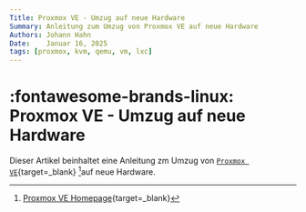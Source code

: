 ```yaml
---
Title: Proxmox VE - Umzug auf neue Hardware
Summary: Anleitung zum Umzug von Proxmox VE auf neue Hardware
Authors: Johann Hahn
Date:    Januar 16, 2025
tags: [proxmox, kvm, qemu, vm, lxc]
---
```


# :fontawesome-brands-linux: Proxmox VE - Umzug auf neue Hardware

Dieser Artikel beinhaltet eine Anleitung zm Umzug von [`Proxmox VE`][Proxmox VE]{target=\_blank} [^1]auf neue Hardware.

[Proxmox VE]: https://de.wikipedia.org/wiki/Proxmox_VE

[^1]: [Proxmox VE Homepage](https://www.proxmox.com/de/){target=\_blank}

